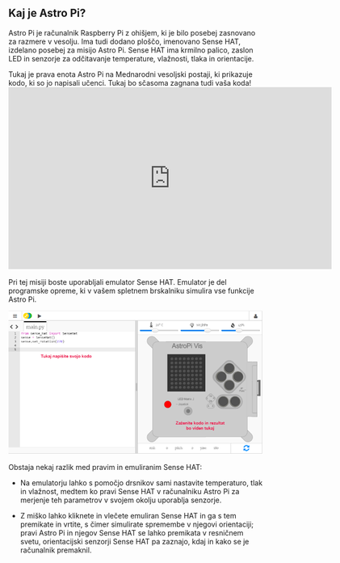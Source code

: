 ## Kaj je Astro Pi?

Astro Pi je računalnik Raspberry Pi z ohišjem, ki je bilo posebej zasnovano za razmere v vesolju. Ima tudi dodano ploščo, imenovano Sense HAT, izdelano posebej za misijo Astro Pi. Sense HAT ima krmilno palico, zaslon LED in senzorje za odčitavanje temperature, vlažnosti, tlaka in orientacije.

Tukaj je prava enota Astro Pi na Mednarodni vesoljski postaji, ki prikazuje kodo, ki so jo napisali učenci. Tukaj bo sčasoma zagnana tudi vaša koda! <iframe src="https://player.vimeo.com/video/172737314" width="640" height="360" frameborder="0" webkitallowfullscreen mozallowfullscreen allowfullscreen mark="crwd-mark"></iframe> 

Pri tej misiji boste uporabljali emulator Sense HAT. Emulator je del programske opreme, ki v vašem spletnem brskalniku simulira vse funkcije Astro Pi.

![Emulator Sense HAT](images/sense-hat-emulator.png)

Obstaja nekaj razlik med pravim in emuliranim Sense HAT:

- Na emulatorju lahko s pomočjo drsnikov sami nastavite temperaturo, tlak in vlažnost, medtem ko pravi Sense HAT v računalniku Astro Pi za merjenje teh parametrov v svojem okolju uporablja senzorje.

- Z miško lahko kliknete in vlečete emuliran Sense HAT in ga s tem premikate in vrtite, s čimer simulirate spremembe v njegovi orientaciji; pravi Astro Pi in njegov Sense HAT se lahko premikata v resničnem svetu, orientacijski senzorji Sense HAT pa zaznajo, kdaj in kako se je računalnik premaknil.